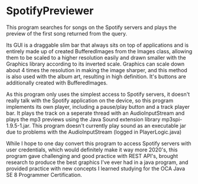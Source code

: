 # SpotifyPreviewer
This program searches for songs on the Spotify servers and plays the preview of the first song returned from the query.

Its GUI is a draggable slim bar that always sits on top of applications and is entirely made up of created BufferedImages from the Images class, allowing them to be scaled to a
higher resolution easily and drawn smaller with the Graphics library according to its inverted scale. Graphics can scale down about 4 times the resolution in making the image
sharper, and this method is also used with the album art, resulting in high definition. It's buttons are additionally created with BufferedImages.

As this program only uses the simplest access to Spotify servers, it doesn't really talk with the Spotify application on the device, so this program implements its 
own player, including a pause/play button and a track player bar. It plays the track on a seperate thread with an AudioInputStream and plays the mp3 previews using the
Java Sound extension library mp3spi-1.9.5-1.jar. This program doesn't currently play sound as an executable jar due to problems with the AudioInputStream (logged in 
PlayerLogic.java)

While I hope to one day convert this program to access Spotify servers with user credentials, which would definitely make it way more 2020's, this program gave challenging 
and good practice with REST API's, brought research to produce the best graphics I've ever had in a java program, and provided practice with new concepts I learned
studying for the OCA Java SE 8 Programmer Certification.
